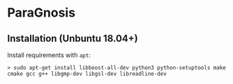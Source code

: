 # ParaGnosis

## Installation (Unbuntu 18.04+)

Install requirements with `apt`: 

    > sudo apt-get install libboost-all-dev python3 python-setuptools make cmake gcc g++ libgmp-dev libgsl-dev libreadline-dev


